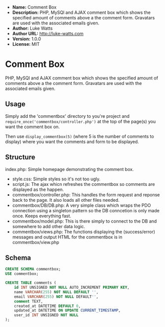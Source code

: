 - **Name:** Comment Box
- **Description:** PHP, MySQl and AJAX comment box which shows the specified amount of comments above a the comment form. Gravatars are used with the associated emails given.
- **Author:** Luke Watts
- **Author URL:** http://luke-watts.com
- **Version:** 1.0.0
- **License:** MIT

Comment Box
===========
PHP, MySQl and AJAX comment box which shows the specified amount of comments above a the comment form. Gravatars are used with the associated emails given.

Usage
-----
Simply add the 'commentbox' directory to you're project and `require_once('commentbox/controller.php')` at the top of the page(s) you want the comment box on.

Then use `display_commentbox(5)` (where 5 is the number of comments to display) where you want the comments and form to be displayed.

Structure
---------
index.php: Simple homepage demonstrating the comment box.
- style.css: Simple styles so it's not too ugly.
- script.js: The ajax whicn refreshes the commentbox so comments are displayed as the happen.
- commentbox/controller.php: This handles the form request and reponse back to the page. It also loads all other files needed.
- commentbox/DB/DB.php: A very simple class which wraps the PDO connection using a singleton pattern so the DB conncetion is only made once. Keeps everything fast.
- commentbox/model.php: This is there simply to connect to the DB and somewhere to add other data logic.
- commentbox/views.php: The functions displaying the (success/error) messages and output HTML for the commentbox is in commentbox/view.php

Schema
------
``` sql
CREATE SCHEMA commentbox;
USE commentbox;

CREATE TABLE comments (
    id INT UNSIGNED NOT NULL AUTO_INCREMENT PRIMARY KEY,
    name VARCHAR(255) NOT NULL DEFAULT '',
    email VARCHAR(255) NOT NULL DEFAULT'',
    comment TEXT,
    created_at DATETIME DEFAULT 0,
    updated_at DATETIME ON UPDATE CURRENT_TIMESTAMP,
    user_id INT UNSIGNED NOT NULL
);
```
